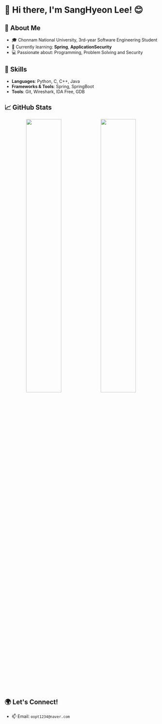 
# 👋 Hi there, I'm SangHyeon Lee! 😊

## 🚀 About Me
- 🎓 Chonnam National University, 3rd-year Software Engineering Student  
- 🌱 Currently learning: **Spring**, **ApplicationSecurity** 
- 💻 Passionate about: Programming, Problem Solving and Security

## 🧠 Skills
- **Languages**: Python, C, C++, Java
- **Frameworks & Tools**: Spring, SpringBoot
- **Tools**: Git, Wireshark, IDA Free, GDB

## 📈 GitHub Stats
<p align="center">
  <img src="https://github-readme-stats.vercel.app/api?username=sanghyeon1225&show_icons=true&theme=tokyonight" width="48%" />
  <img src="https://github-readme-streak-stats.herokuapp.com?user=sanghyeon1225&theme=tokyonight" width="48%" />
</p>

## 🌍 Let's Connect!
- 📫 Email: `oopt1234@naver.com`